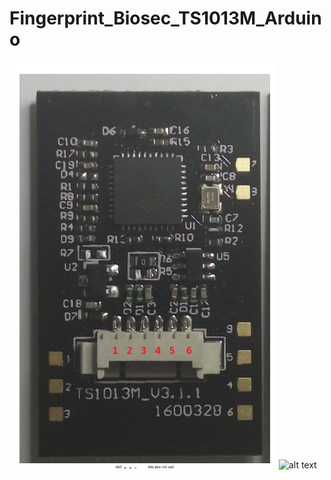 
# Fingerprint_Biosec_TS1013M_Arduino

![alt text](fingerprint.png)
![alt text](<Screenshot 2025-07-11 at 22.01.35.png>)

